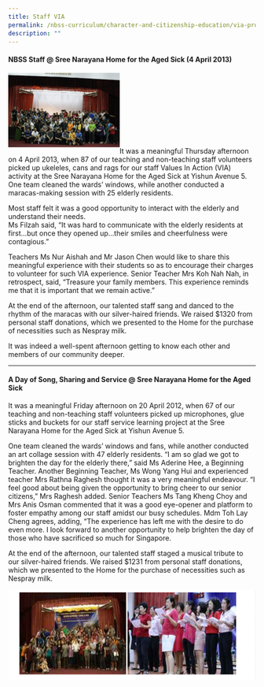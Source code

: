 ```yaml
---
title: Staff VIA
permalink: /nbss-curriculum/character-and-citizenship-education/via-programme/staff-via/
description: ""
---
```


<h4><strong>NBSS Staff @ Sree Narayana Home for the Aged Sick (4 April 2013)</strong></h4>
<img style="width: 45%;" src="/images/svia.jpg" align = "left" /><br><br><br><br><br><br><br><br>
<p>It was a meaningful Thursday afternoon on 4 April 2013, when 87 of our teaching and non-teaching staff volunteers picked up ukeleles, cans and rags for our staff Values In Action (VIA) activity at the Sree Narayana Home for the Aged Sick at Yishun Avenue 5. One team cleaned the wards&rsquo; windows, while another conducted a maracas-making session with 25 elderly residents.</p>
<p>Most staff felt it was a good opportunity to interact with the elderly and understand their needs.<br />Ms Filzah said, &ldquo;It was hard to communicate with the elderly residents at first&hellip;but once they opened up&hellip;their smiles and cheerfulness were contagious.&rdquo;</p>
<p>Teachers Ms Nur Aishah and Mr Jason Chen would like to share this meaningful experience with their students so as to encourage their charges to volunteer for such VIA experience. Senior Teacher Mrs Koh Nah Nah, in retrospect, said, &ldquo;Treasure your family members. This experience reminds me that it is important that we remain active.&rdquo;</p>
<p>At the end of the afternoon, our talented staff sang and danced to the rhythm of the maracas with our silver-haired friends. We raised $1320 from personal staff donations, which we presented to the Home for the purchase of necessities such as Nespray milk.</p>
<p>It was indeed a well-spent afternoon getting to know each other and members of our community deeper.</p><hr>
<h4><strong>A Day of Song, Sharing and Service @ Sree Narayana Home for the Aged Sick</strong></h4>
<p>It was a meaningful Friday afternoon on 20 April 2012, when 67 of our teaching and non-teaching staff volunteers picked up microphones, glue sticks and buckets for our staff service learning project at the Sree Narayana Home for the Aged Sick at Yishun Avenue 5.</p>
<p>One team cleaned the wards&rsquo; windows and fans, while another conducted an art collage session with 47 elderly residents. &ldquo;I am so glad we got to brighten the day for the elderly there,&rdquo; said Ms Aderine Hee, a Beginning Teacher. Another Beginning Teacher, Ms Wong Yang Hui and experienced teacher Mrs Rathna Raghesh thought it was a very meaningful endeavour. &ldquo;I feel good about being given the opportunity to bring cheer to our senior citizens,&rdquo; Mrs Raghesh added. Senior Teachers Ms Tang Kheng Choy and Mrs Anis Osman commented that it was a good eye-opener and platform to foster empathy among our staff amidst our busy schedules. Mdm Toh Lay Cheng agrees, adding, &ldquo;The experience has left me with the desire to do even more. I look forward to another opportunity to help brighten the day of those who have sacrificed so much for Singapore.</p>
<p>At the end of the afternoon, our talented staff staged a musical tribute to our silver-haired friends. We raised $1231 from personal staff donations, which we presented to the Home for the purchase of necessities such as Nespray milk.</p>
<img src="/images/svia2.png">